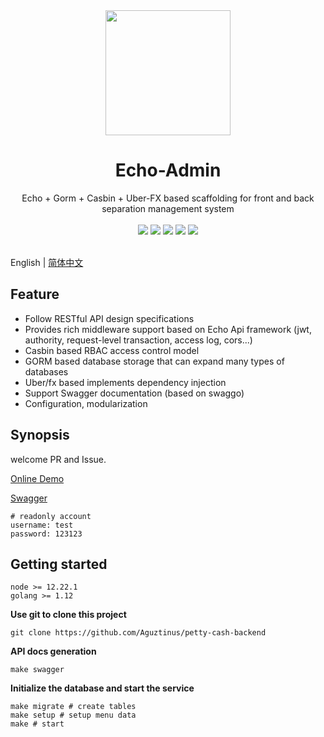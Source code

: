 <div align=center>
<img src="https://images.liusha.me/common/logo.png" width=200" height="200" />
</div>

<h1 align="center">Echo-Admin</h1>

<div align="center">
 Echo + Gorm + Casbin + Uber-FX  based scaffolding for front and back separation management system
 
<br/>
<br/>

<div align=center>
<img src="https://img.shields.io/badge/golang-1.12-blue"/>
<img src="https://img.shields.io/badge/echo-4.2.2-lightBlue"/>
<img src="https://img.shields.io/badge/gorm-1.21.8-red"/>
<img src="https://img.shields.io/badge/casbin-2.26.0-brightgreen"/>
<img src="https://img.shields.io/badge/vue-2.6.12-green"/>
</div>

<br/>
</div>

English | [简体中文](https://github.com/Aguztinus/petty-cash-backend/blob/main/README.md)

## Feature

-   Follow RESTful API design specifications
-   Provides rich middleware support based on Echo Api framework (jwt, authority, request-level transaction, access log, cors...)
-   Casbin based RBAC access control model
-   GORM based database storage that can expand many types of databases
-   Uber/fx based implements dependency injection
-   Support Swagger documentation (based on swaggo)
-   Configuration, modularization

## Synopsis

welcome PR and Issue.

[Online Demo](https://admin.srelab.cn)

[Swagger](https://admin.srelab.cn/swagger/index.html)

```
# readonly account
username: test
password: 123123
```

## Getting started

```
node >= 12.22.1
golang >= 1.12
```

**Use git to clone this project**

```
git clone https://github.com/Aguztinus/petty-cash-backend
```

**API docs generation**

```
make swagger
```

**Initialize the database and start the service**

```
make migrate # create tables
make setup # setup menu data
make # start
```
